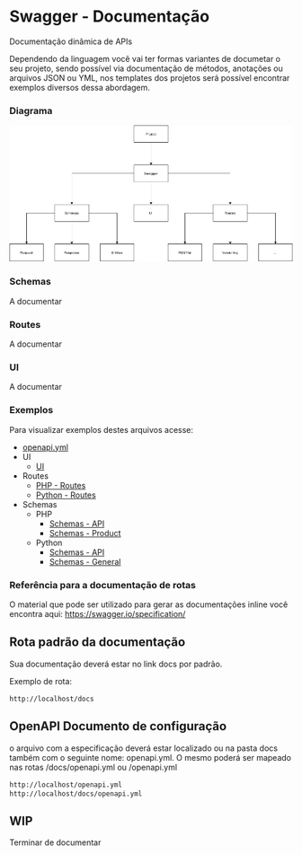 # Swagger - Documentação

Documentação dinâmica de APIs

Dependendo da linguagem você vai ter formas variantes de documetar o seu projeto, sendo possível via documentação de métodos, anotações ou arquivos JSON ou YML, nos templates dos projetos será possível encontrar exemplos diversos dessa abordagem.

### Diagrama

![Swagger](../images/swagger-projeto.png)

### Schemas
A documentar
### Routes
A documentar
### UI
A documentar

### Exemplos
Para visualizar exemplos destes arquivos acesse:
* [openapi.yml](../../examples/python/serverless-python-template/public/swagger/openapi.yml)
* UI
    * [UI](../../examples/python/serverless-python-template/public/swagger/index.html)
* Routes
    * [PHP - Routes](../../examples/php/openapi/routes/routes.php)
    * [Python - Routes](../../examples/python/serverless-python-template/app.py)
* Schemas
    * PHP
        * [Schemas - API](../../examples/php/openapi/schemas/Api.yaml)
        * [Schemas - Product](../../examples/php/openapi/schemas/Entity/Product.yaml)
    * Python
        * [Schemas - API](../../examples/python/serverless-python-template/application/openapi/api_schemas.py)
        * [Schemas - General](../../examples/python/serverless-python-template/application/openapi/schemas.py)


### Referência para a documentação de rotas
O material que pode ser utilizado para gerar as documentações inline você encontra aqui: https://swagger.io/specification/

## Rota padrão da documentação
Sua documentação deverá estar no link docs por padrão.

Exemplo de rota:
```
http://localhost/docs
```

## OpenAPI Documento de configuração
o arquivo com a especificação deverá estar localizado ou na pasta docs também com o seguinte nome: openapi.yml.  O mesmo poderá ser mapeado nas rotas /docs/openapi.yml ou /openapi.yml
```
http://localhost/openapi.yml
http://localhost/docs/openapi.yml
```
## WIP
Terminar de documentar
